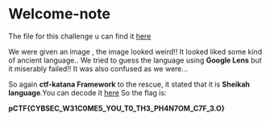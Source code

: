 # Welcome-note
The file for this challenge u can find it [here](https://github.com/FrigidSec/CTFWriteups/blob/master/PhantomCTF/Crypto/Welcome-note/Welcome-note.jpg)

We were given an image , the image looked weird!! It looked liked some kind of ancient language..
We tried to guess the language using **Google Lens** but it miserably failed!! It was also confused as we were...
 
So again **ctf-katana Framework** to the rescue, it stated that it is **Sheikah language**.You can decode it [here](https://www.dcode.fr/sheikah-language)
So the flag is:

**pCTF{CYBSEC_W31C0ME5_YOU_T0_TH3_PH4N7OM_C7F_3.O}**

